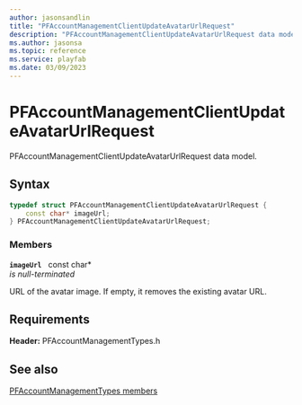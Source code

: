 ```yaml
---
author: jasonsandlin
title: "PFAccountManagementClientUpdateAvatarUrlRequest"
description: "PFAccountManagementClientUpdateAvatarUrlRequest data model."
ms.author: jasonsa
ms.topic: reference
ms.service: playfab
ms.date: 03/09/2023
---
```


# PFAccountManagementClientUpdateAvatarUrlRequest  

PFAccountManagementClientUpdateAvatarUrlRequest data model.  

## Syntax  
  
```cpp
typedef struct PFAccountManagementClientUpdateAvatarUrlRequest {  
    const char* imageUrl;  
} PFAccountManagementClientUpdateAvatarUrlRequest;  
```
  
### Members  
  
**`imageUrl`** &nbsp; const char*  
*is null-terminated*  
  
URL of the avatar image. If empty, it removes the existing avatar URL.
  
  
## Requirements  
  
**Header:** PFAccountManagementTypes.h
  
## See also  
[PFAccountManagementTypes members](../pfaccountmanagementtypes_members.md)  

  
  
